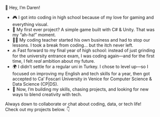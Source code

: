 👋 Hey, I’m Daren!

- 🎮 I got into coding in high school because of my love for gaming and everything visual.  
- 🚀 My first ever project? A simple game built with C# & Unity. That was my “ah-ha!” moment.
- 🧑‍💻 My coding teacher started his own business and had to stop our lessons. I took a break from coding… but the itch never left.
- 🔙 Fast forward to my final year of high school: instead of just grinding for the university entrance exam, I was coding again—and for the first time, I felt *real* ambition about my future.
- 🌍 I didn’t settle for a regular uni in Turkey. I chose to level up—so I focused on improving my English and tech skills for a year, then got accepted to Ca’ Foscari University in Venice for Computer Science & Data Science (CP|DS).
- 🎯 Now, I’m building my skills, chasing projects, and looking for new ways to blend creativity with tech.

Always down to collaborate or chat about coding, data, or tech life!  
Check out my projects below. 👇
